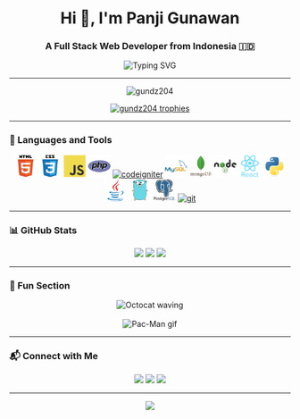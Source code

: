 <h1 align="center">Hi 👋, I'm Panji Gunawan</h1>
<h3 align="center">A Full Stack Web Developer from Indonesia 🇮🇩</h3>

<p align="center">
  <img src="https://readme-typing-svg.demolab.com?font=Fira+Code&size=22&pause=1000&color=1DD1A1&center=true&vCenter=true&width=500&lines=Full+Stack+Web+Developer;MERN+Stack+Enthusiast;Always+Learning+Something+New" alt="Typing SVG" />
</p>

---

<p align="center">
  <img src="https://komarev.com/ghpvc/?username=gundz204&label=Profile%20views&color=0e75b6&style=flat" alt="gundz204" />
</p>

<p align="center">
  <a href="https://github.com/ryo-ma/github-profile-trophy">
    <img src="https://github-profile-trophy.vercel.app/?username=gundz204&theme=darkhub&row=1&column=6" alt="gundz204 trophies" />
  </a>
</p>

---

### 🧰 Languages and Tools

<p align="center">
  <a href="#"><img src="https://raw.githubusercontent.com/devicons/devicon/master/icons/html5/html5-original-wordmark.svg" alt="html" width="40"/></a>
  <a href="#"><img src="https://raw.githubusercontent.com/devicons/devicon/master/icons/css3/css3-original-wordmark.svg" alt="css" width="40"/></a>
  <a href="#"><img src="https://raw.githubusercontent.com/devicons/devicon/master/icons/javascript/javascript-original.svg" alt="javascript" width="40"/></a>
  <a href="#"><img src="https://raw.githubusercontent.com/devicons/devicon/master/icons/php/php-original.svg" alt="php" width="40"/></a>
  <a href="#"><img src="https://cdn.worldvectorlogo.com/logos/codeigniter.svg" alt="codeigniter" width="40"/></a>
  <a href="#"><img src="https://raw.githubusercontent.com/devicons/devicon/master/icons/mysql/mysql-original-wordmark.svg" alt="mysql" width="40"/></a>
  <a href="#"><img src="https://raw.githubusercontent.com/devicons/devicon/master/icons/mongodb/mongodb-original-wordmark.svg" alt="mongodb" width="40"/></a>
  <a href="#"><img src="https://raw.githubusercontent.com/devicons/devicon/master/icons/nodejs/nodejs-original-wordmark.svg" alt="nodejs" width="40"/></a>
  <a href="#"><img src="https://raw.githubusercontent.com/devicons/devicon/master/icons/react/react-original-wordmark.svg" alt="react" width="40"/></a>
  <a href="#"><img src="https://raw.githubusercontent.com/devicons/devicon/master/icons/python/python-original.svg" alt="python" width="40"/></a>
  <a href="#"><img src="https://raw.githubusercontent.com/devicons/devicon/master/icons/java/java-original.svg" alt="java" width="40"/></a>
  <a href="#"><img src="https://raw.githubusercontent.com/devicons/devicon/master/icons/go/go-original.svg" alt="golang" width="40"/></a>
  <a href="#"><img src="https://raw.githubusercontent.com/devicons/devicon/master/icons/postgresql/postgresql-original-wordmark.svg" alt="postgresql" width="40"/></a>
  <a href="#"><img src="https://www.vectorlogo.zone/logos/git-scm/git-scm-icon.svg" alt="git" width="40"/></a>
</p>

---

### 📊 GitHub Stats

<p align="center">
  <img src="https://github-readme-stats.vercel.app/api?username=gundz204&show_icons=true&theme=radical" width="30%" />
  <img src="https://github-readme-stats.vercel.app/api/top-langs/?username=gundz204&layout=compact&theme=radical" width="30%" />
  <img src="https://github-readme-streak-stats.herokuapp.com?user=gundz204&theme=radical" width="30%" />
</p>



---

### 🐾 Fun Section

<p align="center">
  <img src="https://raw.githubusercontent.com/sabavat/Octocat-GIFs/main/octocat-wave.gif" width="150" alt="Octocat waving"/>
  <br><br>
  <img src="https://media.giphy.com/media/USV0ym3bVWQJJmNu3N/giphy.gif" width="200" alt="Pac-Man gif"/>
</p>

---

### 📬 Connect with Me

<p align="center">
  <a href="mailto:panjigunawan@email.com"><img src="https://img.shields.io/badge/Email-D14836?style=for-the-badge&logo=gmail&logoColor=white"/></a>
  <a href="https://www.linkedin.com/in/panji-gunawan"><img src="https://img.shields.io/badge/LinkedIn-blue?style=for-the-badge&logo=linkedin&logoColor=white"/></a>
  <a href="https://github.com/gundz204"><img src="https://img.shields.io/badge/GitHub-100000?style=for-the-badge&logo=github&logoColor=white"/></a>
</p>

---

<p align="center">
  <img src="https://media.giphy.com/media/hvRJCLFzcasrR4ia7z/giphy.gif" width="40" />
</p>
